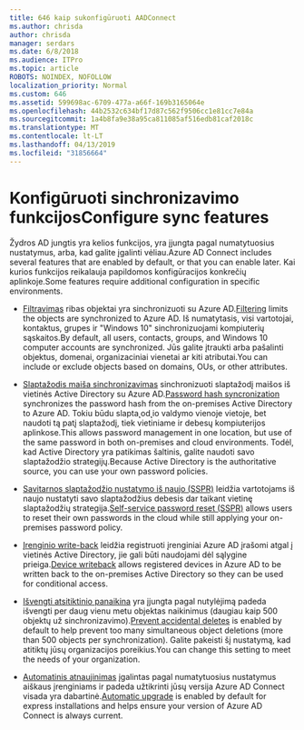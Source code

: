 ```yaml
---
title: 646 kaip sukonfigūruoti AADConnect
ms.author: chrisda
author: chrisda
manager: serdars
ms.date: 6/8/2018
ms.audience: ITPro
ms.topic: article
ROBOTS: NOINDEX, NOFOLLOW
localization_priority: Normal
ms.custom: 646
ms.assetid: 599698ac-6709-477a-a66f-169b3165064e
ms.openlocfilehash: 44b2532c634bf17d87c562f9506cc1e81cc7e84a
ms.sourcegitcommit: 1a4b8fa9e38a95ca811085af516edb81caf2018c
ms.translationtype: MT
ms.contentlocale: lt-LT
ms.lasthandoff: 04/13/2019
ms.locfileid: "31856664"
---
```

# <a name="configure-sync-features"></a><span data-ttu-id="41f97-102">Konfigūruoti sinchronizavimo funkcijos</span><span class="sxs-lookup"><span data-stu-id="41f97-102">Configure sync features</span></span>

<span data-ttu-id="41f97-103">Žydros AD jungtis yra kelios funkcijos, yra įjungta pagal numatytuosius nustatymus, arba, kad galite įgalinti vėliau.</span><span class="sxs-lookup"><span data-stu-id="41f97-103">Azure AD Connect includes several features that are enabled by default, or that you can enable later.</span></span> <span data-ttu-id="41f97-104">Kai kurios funkcijos reikalauja papildomos konfigūracijos konkrečių aplinkoje.</span><span class="sxs-lookup"><span data-stu-id="41f97-104">Some features require additional configuration in specific environments.</span></span>

- <span data-ttu-id="41f97-105">[Filtravimas](https://docs.microsoft.com/azure/active-directory/connect/active-directory-aadconnectsync-configure-filtering) ribas objektai yra sinchronizuoti su Azure AD.</span><span class="sxs-lookup"><span data-stu-id="41f97-105">[Filtering](https://docs.microsoft.com/azure/active-directory/connect/active-directory-aadconnectsync-configure-filtering) limits the objects are synchronized to Azure AD.</span></span> <span data-ttu-id="41f97-106">Iš numatytasis, visi vartotojai, kontaktus, grupes ir "Windows 10" sinchronizuojami kompiuterių sąskaitos.</span><span class="sxs-lookup"><span data-stu-id="41f97-106">By default, all users, contacts, groups, and Windows 10 computer accounts are synchronized.</span></span> <span data-ttu-id="41f97-107">Jūs galite įtraukti arba pašalinti objektus, domenai, organizaciniai vienetai ar kiti atributai.</span><span class="sxs-lookup"><span data-stu-id="41f97-107">You can include or exclude objects based on domains, OUs, or other attributes.</span></span>

- <span data-ttu-id="41f97-108">[Slaptažodis maiša sinchronizavimas](https://docs.microsoft.com/azure/active-directory/connect/active-directory-aadconnectsync-implement-password-hash-synchronization) sinchronizuoti slaptažodį maišos iš vietinės Active Directory su Azure AD.</span><span class="sxs-lookup"><span data-stu-id="41f97-108">[Password hash syncronization](https://docs.microsoft.com/azure/active-directory/connect/active-directory-aadconnectsync-implement-password-hash-synchronization) synchronizes the password hash from the on-premises Active Directory to Azure AD.</span></span> <span data-ttu-id="41f97-109">Tokiu būdu slapta˛od˛io valdymo vienoje vietoje, bet naudoti tą patį slaptažodį, tiek vietiniame ir debesų kompiuterijos aplinkose.</span><span class="sxs-lookup"><span data-stu-id="41f97-109">This allows password management in one location, but use of the same password in both on-premises and cloud environments.</span></span> <span data-ttu-id="41f97-110">Todėl, kad Active Directory yra patikimas šaltinis, galite naudoti savo slaptažodžio strategijų.</span><span class="sxs-lookup"><span data-stu-id="41f97-110">Because Active Directory is the authoritative source, you can use your own password policies.</span></span>

- <span data-ttu-id="41f97-111">[Savitarnos slaptažodžio nustatymo iš naujo (SSPR)](https://docs.microsoft.com/azure/active-directory/authentication/quickstart-sspr) leidžia vartotojams iš naujo nustatyti savo slaptažodžius debesis dar taikant vietinę slaptažodžių strategija.</span><span class="sxs-lookup"><span data-stu-id="41f97-111">[Self-service password reset (SSPR)](https://docs.microsoft.com/azure/active-directory/authentication/quickstart-sspr) allows users to reset their own passwords in the cloud while still applying your on-premises password policy.</span></span>

- <span data-ttu-id="41f97-112">[Įrenginio write-back](https://docs.microsoft.com/azure/active-directory/connect/active-directory-aadconnect-feature-device-writeback) leidžia registruoti įrenginiai Azure AD įrašomi atgal į vietinės Active Directory, jie gali būti naudojami dėl sąlygine prieiga.</span><span class="sxs-lookup"><span data-stu-id="41f97-112">[Device writeback](https://docs.microsoft.com/azure/active-directory/connect/active-directory-aadconnect-feature-device-writeback) allows registered devices in Azure AD to be written back to the on-premises Active Directory so they can be used for conditional access.</span></span>

- <span data-ttu-id="41f97-113">[Išvengti atsitiktinio panaikina](https://docs.microsoft.com/azure/active-directory/connect/active-directory-aadconnectsync-feature-prevent-accidental-deletes) yra įjungta pagal nutylėjimą padeda išvengti per daug vienu metu objektas naikinimus (daugiau kaip 500 objektų už sinchronizavimo).</span><span class="sxs-lookup"><span data-stu-id="41f97-113">[Prevent accidental deletes](https://docs.microsoft.com/azure/active-directory/connect/active-directory-aadconnectsync-feature-prevent-accidental-deletes) is enabled by default to help prevent too many simultaneous object deletions (more than 500 objects per synchronization).</span></span> <span data-ttu-id="41f97-114">Galite pakeisti šį nustatymą, kad atitiktų jūsų organizacijos poreikius.</span><span class="sxs-lookup"><span data-stu-id="41f97-114">You can change this setting to meet the needs of your organization.</span></span>

- <span data-ttu-id="41f97-115">[Automatinis atnaujinimas](https://docs.microsoft.com/azure/active-directory/connect/active-directory-aadconnect-feature-automatic-upgrade) įgalintas pagal numatytuosius nustatymus aiškaus įrenginiams ir padeda užtikrinti jūsų versija Azure AD Connect visada yra dabartinė.</span><span class="sxs-lookup"><span data-stu-id="41f97-115">[Automatic upgrade](https://docs.microsoft.com/azure/active-directory/connect/active-directory-aadconnect-feature-automatic-upgrade) is enabled by default for express installations and helps ensure your version of Azure AD Connect is always current.</span></span>
